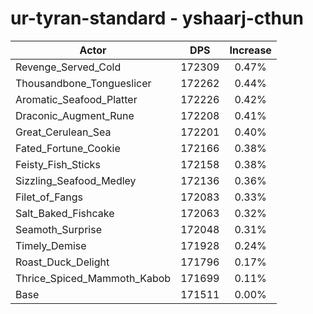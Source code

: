 # ur-tyran-standard - yshaarj-cthun
| Actor | DPS | Increase |
|---|:---:|:---:|
|Revenge_Served_Cold|172309|0.47%|
|Thousandbone_Tongueslicer|172262|0.44%|
|Aromatic_Seafood_Platter|172226|0.42%|
|Draconic_Augment_Rune|172208|0.41%|
|Great_Cerulean_Sea|172201|0.40%|
|Fated_Fortune_Cookie|172166|0.38%|
|Feisty_Fish_Sticks|172158|0.38%|
|Sizzling_Seafood_Medley|172136|0.36%|
|Filet_of_Fangs|172083|0.33%|
|Salt_Baked_Fishcake|172063|0.32%|
|Seamoth_Surprise|172048|0.31%|
|Timely_Demise|171928|0.24%|
|Roast_Duck_Delight|171796|0.17%|
|Thrice_Spiced_Mammoth_Kabob|171699|0.11%|
|Base|171511|0.00%|
